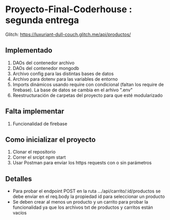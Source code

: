 # Proyecto-Final-Coderhouse : segunda entrega

Glitch: https://luxuriant-dull-couch.glitch.me/api/productos/

## Implementado
1. DAOs del contenedor archivo
2. DAOs del contenedor mongodb
3. Archivo config para las distintas bases de datos
4. Archivo para dotenv para las variables de entorno
5. Imports dinámicos usando require con condicional (faltan los require de firebase). La base de datos se cambia en el arhivo ".env"
6. Reestructuración de carpetas del proyecto para que esté modularizado

## Falta implementar
1. Funcionalidad de firebase


## Como inicializar el proyecto

1. Clonar el repositorio
2. Correr el srcipt npm start
3. Usar Postman para enviar los https requests con o sin parámetros

## Detalles
- Para probar el endpoint POST en la ruta .../api/carrito/:id/productos se debe enviar en el req.body la propiedad id para seleccionar un producto
- Se deben crear al menos un producto y un carrito para probar la funcionalidad ya que los archivos txt de productos y carritos están vacíos